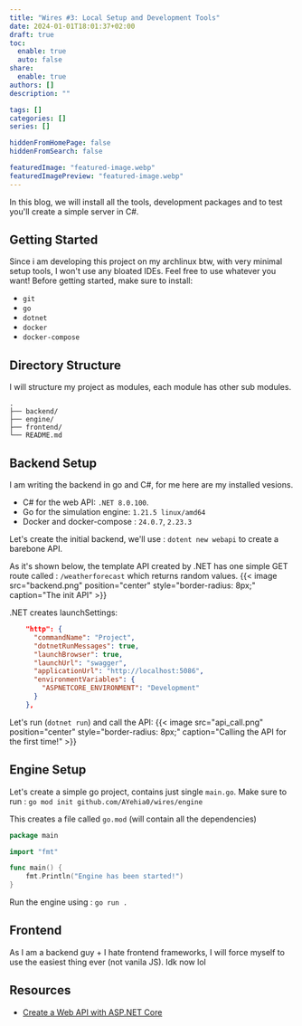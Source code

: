 ```yaml
---
title: "Wires #3: Local Setup and Development Tools"
date: 2024-01-01T18:01:37+02:00
draft: true
toc:
  enable: true
  auto: false
share:
  enable: true
authors: []
description: ""

tags: []
categories: []
series: []

hiddenFromHomePage: false
hiddenFromSearch: false

featuredImage: "featured-image.webp"
featuredImagePreview: "featured-image.webp"
---
```


In this blog, we will install all the tools, development packages and to test you'll create a simple server in C#.

<!--more-->

## Getting Started
Since i am developing this project on my archlinux btw, with very minimal setup tools, I won't use any bloated IDEs. Feel free to use whatever you want!
Before getting started, make sure to install:
- `git`
- `go`
- `dotnet`
- `docker`
- `docker-compose`

## Directory Structure
I will structure my project as modules, each module has other sub modules.
```
.
├── backend/
├── engine/
├── frontend/
└── README.md
```

## Backend Setup
I am writing the backend in go and C#, for me here are my installed vesions.
- C# for the web API: `.NET 8.0.100`.
- Go for the simulation engine: `1.21.5 linux/amd64`
- Docker and docker-compose : `24.0.7`, `2.23.3`

Let's create the initial backend, we'll use : `dotent new webapi` to create a barebone API.

As it's shown below, the template API created by .NET has one simple GET route called : `/weatherforecast` which returns random values.
{{< image src="backend.png" position="center" style="border-radius: 8px;" caption="The init API" >}}

.NET creates launchSettings:
```json
    "http": {
      "commandName": "Project",
      "dotnetRunMessages": true,
      "launchBrowser": true,
      "launchUrl": "swagger",
      "applicationUrl": "http://localhost:5086",
      "environmentVariables": {
        "ASPNETCORE_ENVIRONMENT": "Development"
      }
    },
```

Let's run (`dotnet run`) and call the API:
{{< image src="api_call.png" position="center" style="border-radius: 8px;" caption="Calling the API for the first time!" >}}

## Engine Setup
Let's create a simple go project, contains just single `main.go`. Make sure to run : `go mod init github.com/AYehia0/wires/engine`

This creates a file called `go.mod` (will contain all the dependencies)

```go
package main

import "fmt"

func main() {
	fmt.Println("Engine has been started!")
}
```
Run the engine using : `go run .`

## Frontend
As I am a backend guy + I hate frontend frameworks, I will force myself to use the easiest thing ever (not vanila JS). Idk now lol

## Resources
- [Create a Web API with ASP.NET Core](https://learn.microsoft.com/en-us/aspnet/core/tutorials/first-web-api?view=aspnetcore-8.0)
